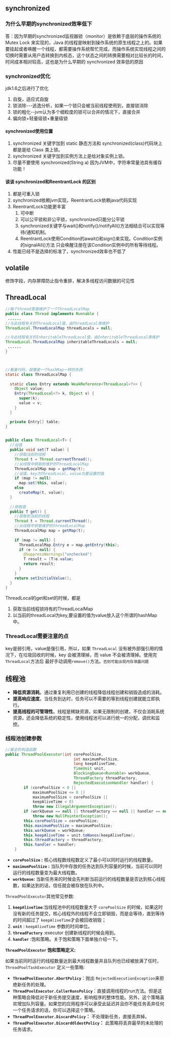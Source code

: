 ## synchronized

### 为什么早期的synchronized效率低下

答：因为早期的synchronized监视器锁（monitor）是依赖于底层的操作系统的 Mutex Lock 来实现的，Java 的线程是映射到操作系统的原生线程之上的。如果要挂起或者唤醒一个线程，都需要操作系统帮忙完成，而操作系统实现线程之间的切换时需要从用户态转换到内核态，这个状态之间的转换需要相对比较长的时间，时间成本相对较高，这也是为什么早期的 synchronized 效率低的原因

### synchronized优化

jdk1.6之后进行了优化

1. 自旋，适应式自旋
2. 锁消除---逃逸分析，如果一个锁只会被当前线程使用到，直接锁消除
3. 锁的粗化--jvm认为多个细粒度的锁可以合并的情况下，直接合并
4. 偏向锁+轻量级锁+重量级锁

#### synchronized使用位置

1. synchronized 关键字加到 static 静态方法和 synchronized(class)代码块上都是是给 Class 类上锁。
2. synchronized 关键字加到实例方法上是给对象实例上锁。
3. 尽量不要使用 synchronized(String a) 因为JVM中，字符串常量池具有缓存功能！

#### 谈谈 synchronized和ReentrantLock 的区别

1. 都是可重入锁
2. synchronized依赖jvm实现，ReentrantLock依赖java代码实现
3. ReentrantLock功能更丰富
   1. 可中断
   2. 可以公平锁和非公平锁，synchronized只能分公平锁
   3. synchronized关键字与wait()和notify()/notifyAll()方法相结合可以实现等待/通知机制。
   4. ReentrantLock使用Condition的await()和sign()来实现。Condition实例的signalAll()方法 只会唤醒注册在该Condition实例中的所有等待线程。
4. 性能已经不是选择的标准了，synchronized效率也不低了



## volatile

修饰字段，内存屏障防止指令重排，解决多线程访问数据的可见性



## ThreadLocal

```java
//每个thread里面维护了一个ThreadLocalMap
public class Thread implements Runnable {
 ......
//与此线程有关的ThreadLocal值。由ThreadLocal类维护
ThreadLocal.ThreadLocalMap threadLocals = null;

//与此线程有关的InheritableThreadLocal值。由InheritableThreadLocal类维护
ThreadLocal.ThreadLocalMap inheritableThreadLocals = null;
 ......
}



//看着代码，就像是一个hashMap一样的东西
static class ThreadLocalMap {
  
  static class Entry extends WeakReference<ThreadLocal<?>> {
    Object value;
    Entry(ThreadLocal<?> k, Object v) {
      super(k);
      value = v;
    }
  }

  private Entry[] table;
}


public class ThreadLocal<T> {
  //设值
  public void set(T value) {
    //获取当前的线程
    Thread t = Thread.currentThread();
    //从线程中获取到维护的ThreadLocalMap
    ThreadLocalMap map = getMap(t);
    //设值，key为ThreadLocal，value为要设置的值
    if (map != null)
      map.set(this, value);
    else
      createMap(t, value);
  }
  
  //获取值
  public T get() {
    //获取到当前的线程
    Thread t = Thread.currentThread();
    //从线程中获取维护的threadLocalMap
    ThreadLocalMap map = getMap(t);
    
    if (map != null) {
      ThreadLocalMap.Entry e = map.getEntry(this);
      if (e != null) {
        @SuppressWarnings("unchecked")
        T result = (T)e.value;
        return result;
      }
    }
    return setInitialValue();
  }
}

```

ThreadLocal的get和set的时候，都是

1. 获取当前线程锁持有的ThreadLocalMap
2. 以当前的threadLocal为key,要设置的值为value放入这个所谓的hashMap中。

### ThreadLocal需要注意的点

key是弱引用，value是强引用，所以，如果 `ThreadLocal` 没有被外部强引用的情况下，在垃圾回收的时候，key 会被清理掉，而 value 不会被清理掉。使用完 `ThreadLocal`方法后 最好手动调用`remove()`方法。`否则可能出现内存泄露问题`



## 线程池

- **降低资源消耗**。通过重复利用已创建的线程降低线程创建和销毁造成的消耗。
- **提高响应速度**。当任务到达时，任务可以不需要的等到线程创建就能立即执行。
- **提高线程的可管理性**。线程是稀缺资源，如果无限制的创建，不仅会消耗系统资源，还会降低系统的稳定性，使用线程池可以进行统一的分配，调优和监控。

### 线程池创建参数

```java
//最全的构造函数
public ThreadPoolExecutor(int corePoolSize,
                              int maximumPoolSize,
                              long keepAliveTime,
                              TimeUnit unit,
                              BlockingQueue<Runnable> workQueue,
                              ThreadFactory threadFactory,
                              RejectedExecutionHandler handler) {
        if (corePoolSize < 0 ||
            maximumPoolSize <= 0 ||
            maximumPoolSize < corePoolSize ||
            keepAliveTime < 0)
            throw new IllegalArgumentException();
        if (workQueue == null || threadFactory == null || handler == null)
            throw new NullPointerException();
        this.corePoolSize = corePoolSize;
        this.maximumPoolSize = maximumPoolSize;
        this.workQueue = workQueue;
        this.keepAliveTime = unit.toNanos(keepAliveTime);
        this.threadFactory = threadFactory;
        this.handler = handler;
    }
```

* **`corePoolSize` :** 核心线程数线程数定义了最小可以同时运行的线程数量。
* **`maximumPoolSize` :** 当队列中存放的任务达到队列容量的时候，当前可以同时运行的线程数量变为最大线程数。
* **`workQueue`:** 当新任务来的时候会先判断当前运行的线程数量是否达到核心线程数，如果达到的话，信任就会被存放在队列中。

`ThreadPoolExecutor`其他常见参数:

1. **`keepAliveTime`**:当线程池中的线程数量大于 `corePoolSize` 的时候，如果这时没有新的任务提交，核心线程外的线程不会立即销毁，而是会等待，直到等待的时间超过了 `keepAliveTime`才会被回收销毁；
2. **`unit`** : `keepAliveTime` 参数的时间单位。
3. **`threadFactory`** :executor 创建新线程的时候会用到。
4. **`handler`** :饱和策略。关于饱和策略下面单独介绍一下。

**`ThreadPoolExecutor` 饱和策略定义:**

如果当前同时运行的线程数量达到最大线程数量并且队列也已经被放满了任时，`ThreadPoolTaskExecutor` 定义一些策略:

- **`ThreadPoolExecutor.AbortPolicy`**：抛出 `RejectedExecutionException`来拒绝新任务的处理。
- **`ThreadPoolExecutor.CallerRunsPolicy`**：直接调用线程的run方法。但是这种策略会降低对于新任务提交速度，影响程序的整体性能。另外，这个策略喜欢增加队列容量。如果您的应用程序可以承受此延迟并且你不能任务丢弃任何一个任务请求的话，你可以选择这个策略。
- **`ThreadPoolExecutor.DiscardPolicy`：** 不处理新任务，直接丢弃掉。
- **`ThreadPoolExecutor.DiscardOldestPolicy`：** 此策略将丢弃最早的未处理的任务请求。